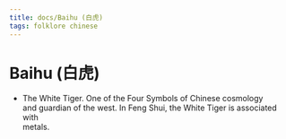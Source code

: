 ```yaml
---
title: docs/Baihu (白虎)
tags: folklore chinese
---
```


# Baihu (白虎)
- The White Tiger. One of the Four Symbols of Chinese cosmology  
	and guardian of the west. In Feng Shui, the White Tiger is associated with  
	metals.
